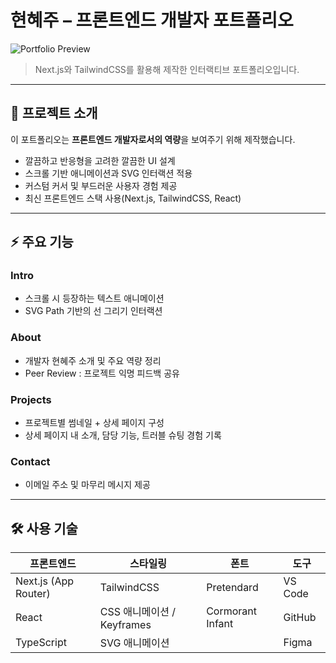 # 현혜주 – 프론트엔드 개발자 포트폴리오

![Portfolio Preview](https://github.com/user-attachments/assets/1491add2-29fd-4f95-b875-f6a2215ba6d6)

> Next.js와 TailwindCSS를 활용해 제작한 인터랙티브 포트폴리오입니다.

---

## 🖤 프로젝트 소개

이 포트폴리오는 **프론트엔드 개발자로서의 역량**을 보여주기 위해 제작했습니다.

- 깔끔하고 반응형을 고려한 깔끔한 UI 설계
- 스크롤 기반 애니메이션과 SVG 인터랙션 적용
- 커스텀 커서 및 부드러운 사용자 경험 제공
- 최신 프론트엔드 스택 사용(Next.js, TailwindCSS, React)

---

## ⚡ 주요 기능

### Intro

- 스크롤 시 등장하는 텍스트 애니메이션
- SVG Path 기반의 선 그리기 인터랙션

### About

- 개발자 현혜주 소개 및 주요 역량 정리
- Peer Review : 프로젝트 익명 피드백 공유

### Projects

- 프로젝트별 썸네일 + 상세 페이지 구성
- 상세 페이지 내 소개, 담당 기능, 트러블 슈팅 경험 기록

### Contact

- 이메일 주소 및 마무리 메시지 제공

---

## 🛠 사용 기술

| 프론트엔드           | 스타일링                   | 폰트             | 도구    |
| -------------------- | -------------------------- | ---------------- | ------- |
| Next.js (App Router) | TailwindCSS                | Pretendard       | VS Code |
| React                | CSS 애니메이션 / Keyframes | Cormorant Infant | GitHub  |
| TypeScript           | SVG 애니메이션             |                  | Figma   |
